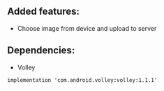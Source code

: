 ## Added features:  
- Choose image from device and upload to server  
  
## Dependencies:  
- Volley  
```
implementation 'com.android.volley:volley:1.1.1'
```
